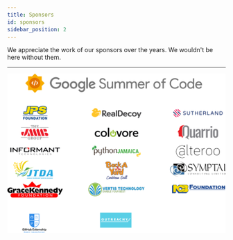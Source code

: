 ```yaml
---
title: Sponsors
id: sponsors
sidebar_position: 2
---
```


We appreciate the work of our sponsors over the years. We wouldn't be here without them.

---

![image](../../static/img/introduction/sponsors-list.png)
